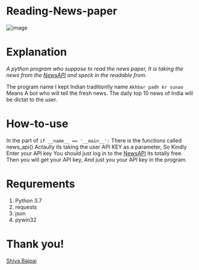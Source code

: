 # Reading-News-paper
![image](https://user-images.githubusercontent.com/75004567/111165655-4eadda00-85c5-11eb-84d8-9d917c543e43.png)


# Explanation
*_A python program who suppose to read the news paper, It is taking the news from the [NewsAPI](newsapi.com) and speck in the readable from._*

The program name I kept Indian traditionlly name `Akhbar padh kr sunao` Means A bot who will tell the fresh news.
The daily top 10 news of India will be dictat to the user.

# How-to-use

In the part of `if __name__ == '__main__':` There is the functions called news_api() Actaully its taking the user API KEY as a parameter, So Kindly Enter your API key
You should just log in to the [NewsAPI](newsapi.com) its totally free. Then you will get your API key, And just you your API key in the program.

# Requrements

1. Python 3.7
2. requests
3. json
4. pywin32

# Thank you!
[Shiva Bajpai](https://shivacodes.vercel.app)
